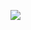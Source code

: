 <a href="https://www.instagram.com/jugang_gang/" target="_blank"><img src="https://img.shields.io/badge/000000?style=appveyor&logo=E4405F&logoColor=000000"/></a>
<!--
**jukang3570/jukang3570** is a ✨ _special_ ✨ repository because its `README.md` (this file) appears on your GitHub profile.

Here are some ideas to get you started:

- 🔭 I’m currently working on ...
- 🌱 I’m currently learning ...
- 👯 I’m looking to collaborate on ...
- 🤔 I’m looking for help with ...
- 💬 Ask me about ...
- 📫 How to reach me: ...
- 😄 Pronouns: ...
- ⚡ Fun fact: ...
-->

